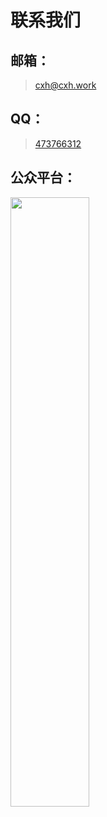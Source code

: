 # 联系我们

## 邮箱：

> cxh@cxh.work

## QQ：

> [473766312](http://wpa.qq.com/msgrd?v=3&uin=473766312&site=qq&menu=yes)

## 公众平台：

<img src="https://img.zxdmy.com/md/20210626181357.jpg" width="50%">